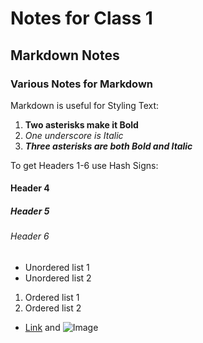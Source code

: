 # Notes for Class 1

## Markdown Notes

### Various Notes for Markdown

<!-- Good for commenting your Markdown AND blocking out Markdown that you don't want rendered. -->

Markdown is useful for Styling Text:

1. **Two asterisks make it Bold**  
2. _One underscore is Italic_  
3. **_Three asterisks are both Bold and Italic_**

To get Headers 1-6 use Hash Signs:

#### Header 4

##### Header 5

###### Header 6

- Unordered list 1
- Unordered list 2

1. Ordered list 1
2. Ordered list 2

- [Link](url) and ![Image](src)
